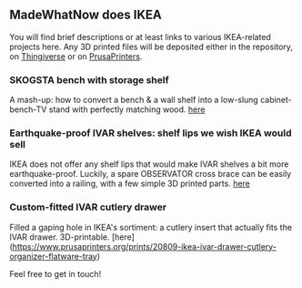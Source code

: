 ## MadeWhatNow does IKEA

You will find brief descriptions or at least links to various IKEA-related projects here. 
Any 3D printed files will be deposited either in the repository, on [Thingiverse](https://www.thingiverse.com/fechter/) or on 
[PrusaPrinters](https://www.prusaprinters.org/social/47364-madewhatnow/prints). 


### SKOGSTA bench with storage shelf

A mash-up: how to convert a bench & a wall shelf into a low-slung cabinet-bench-TV stand with perfectly matching wood. [here](http://www.madewhatnow.com/IKEA-Hacks/SKOGSTA-bench/index.html)

### Earthquake-proof IVAR shelves: shelf lips we wish IKEA would sell 

IKEA does not offer any shelf lips that would make IVAR shelves a bit more earthquake-proof. Luckily, a spare OBSERVATOR cross brace can be
easily converted into a railing, with a few simple 3D printed parts. [here](https://www.thingiverse.com/thing:4136973)

### Custom-fitted IVAR cutlery drawer

Filled a gaping hole in IKEA's sortiment: a cutlery insert that actually fits the IVAR drawer. 3D-printable. [here] (https://www.prusaprinters.org/prints/20809-ikea-ivar-drawer-cutlery-organizer-flatware-tray)

Feel free to get in touch!
